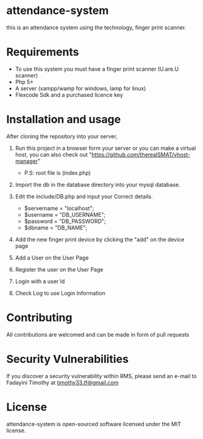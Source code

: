 # attendance-system
this is an attendance system using the technology, finger print scanner.

# Requirements
- To use this system you must have a finger print scanner (U.are.U scanner)
- Php 5+
- A server (xampp/wamp for windows, lamp for linux)
- Flexcode Sdk and a purchased licence key

# Installation and usage
After cloning the repository into your server,
1. Run this project in a browser form your server or you can make a virtual host,
    you can also check out "https://github.com/therealSMAT/vhost-manager"
    - P.S: root file is (index.php)
2. Import the db in the database directory into your mysql database.
3. Edit the include/DB.php and input your Correct details.
    
    - $servername = "localhost";
    - $username = "DB_USERNAME";
    - $password = "DB_PASSWORD";
    - $dbname = "DB_NAME";
    
4. Add the new finger print device by clicking the "add" on the device page
5. Add a User on the User Page
6. Register the user on the User Page
7. Login with a user Id
8. Check Log to use Login Information

# Contributing
All contributions are welcomed and can be made in form of pull requests

# Security Vulnerabilities
If you discover a security vulnerability within RMS, please send an e-mail to Fadayini Timothy at timothy33.tf@gmail.com

# License
attendance-system is open-sourced software licensed under the MIT license.
